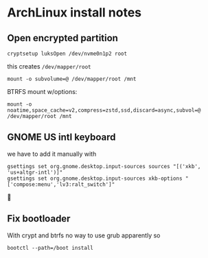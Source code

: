 # ArchLinux install notes

## Open encrypted partition

```
cryptsetup luksOpen /dev/nvme0n1p2 root
```
this creates `/dev/mapper/root`

```
mount -o subvolume=@ /dev/mapper/root /mnt
```


BTRFS mount w/options:
```
mount -o noatime,space_cache=v2,compress=zstd,ssd,discard=async,subvol=@ /dev/mapper/root /mnt
```


## GNOME US intl keyboard

we have to add it manually with
```
gsettings set org.gnome.desktop.input-sources sources "[('xkb', 'us+altgr-intl')]"
gsettings set org.gnome.desktop.input-sources xkb-options "['compose:menu','lv3:ralt_switch']"
```
🤷

## Fix bootloader

With crypt and btrfs no way to use grub apparently so
```
bootctl --path=/boot install
```
